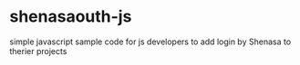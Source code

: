 shenasaouth-js
==============

simple javascript sample code for js developers to add login by Shenasa to therier projects
